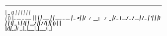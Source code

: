   ____  _                 _      _            _             
 |  _ \(_)               | |    | |          | |            
 | |_) |_  __ _ ___    __| | ___| |_ ___  ___| |_ ___  _ __ 
 |  _ <| |/ _` / __|  / _` |/ _ \ __/ _ \/ __| __/ _ \| '__|
 | |_) | | (_| \__ \ | (_| |  __/ ||  __/ (__| || (_) | |   
 |____/|_|\__,_|___/  \__,_|\___|\__\___|\___|\__\___/|_|                                                          
